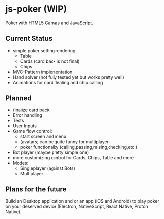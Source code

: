 # js-poker (WIP)
Poker with HTML5 Canvas and JavaScript.

## Current Status
- simple poker setting rendering:
  - Table
  - Cards (card back is not final)
  - Chips
- MVC-Pattern implementation
- Hand solver (not fully tested yet but works pretty well)
- Animations for card dealing and chip calling

## Planned
- finalize card back
- Error handling
- Tests
- User Inputs
- Game flow control:
  - start screen and menu
  - (avatars; can be quite funny for multiplayer)
  - poker functionality (calling,passing,raising,checking,etc.)
- Bot player (maybe pretty simple one)
- more customizing control for Cards, Chips, Table and more
- Modes:
  - Singleplayer (against Bots)
  - Multiplayer

## Plans for the future
Build an Desktop application and or an app (iOS and Android) to play poker on your deserved device (Electron, NativeScript, React Native, Proton Native).
